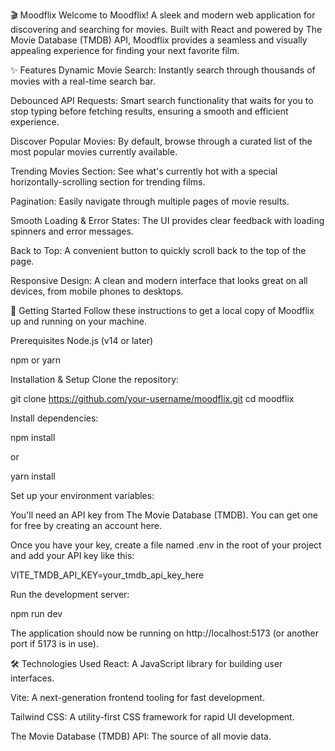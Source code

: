 🎬 Moodflix
Welcome to Moodflix! A sleek and modern web application for discovering and searching for movies. Built with React and powered by The Movie Database (TMDB) API, Moodflix provides a seamless and visually appealing experience for finding your next favorite film.

✨ Features
Dynamic Movie Search: Instantly search through thousands of movies with a real-time search bar.

Debounced API Requests: Smart search functionality that waits for you to stop typing before fetching results, ensuring a smooth and efficient experience.

Discover Popular Movies: By default, browse through a curated list of the most popular movies currently available.

Trending Movies Section: See what's currently hot with a special horizontally-scrolling section for trending films.

Pagination: Easily navigate through multiple pages of movie results.

Smooth Loading & Error States: The UI provides clear feedback with loading spinners and error messages.

Back to Top: A convenient button to quickly scroll back to the top of the page.

Responsive Design: A clean and modern interface that looks great on all devices, from mobile phones to desktops.

🚀 Getting Started
Follow these instructions to get a local copy of Moodflix up and running on your machine.

Prerequisites
Node.js (v14 or later)

npm or yarn

Installation & Setup
Clone the repository:

git clone https://github.com/your-username/moodflix.git
cd moodflix

Install dependencies:

npm install

or

yarn install

Set up your environment variables:

You'll need an API key from The Movie Database (TMDB). You can get one for free by creating an account here.

Once you have your key, create a file named .env in the root of your project and add your API key like this:

VITE_TMDB_API_KEY=your_tmdb_api_key_here

Run the development server:

npm run dev

The application should now be running on http://localhost:5173 (or another port if 5173 is in use).

🛠️ Technologies Used
React: A JavaScript library for building user interfaces.

Vite: A next-generation frontend tooling for fast development.

Tailwind CSS: A utility-first CSS framework for rapid UI development.

The Movie Database (TMDB) API: The source of all movie data.